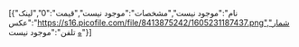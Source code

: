 [{"نام":"موجود نیست","مشخصات":"موجود نیست","قیمت":"0","لینک عکس":"https://s16.picofile.com/file/8413875242/1605231187437.png","شماره تلفن":"موجود نیست"}]